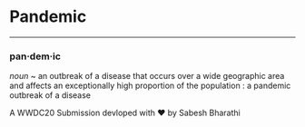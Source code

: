 # Pandemic
 ---
### pan·​dem·​ic
*noun*
~ an outbreak of a disease that occurs over a wide geographic area and affects an exceptionally high proportion of the population : a pandemic outbreak of a disease



A WWDC20 Submission devloped with ❤️ by Sabesh Bharathi
